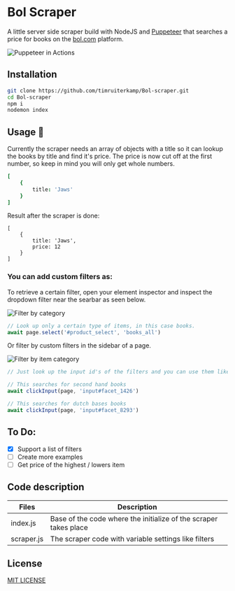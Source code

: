 # Bol Scraper
A little server side scraper build with NodeJS and [Puppeteer](https://github.com/GoogleChrome/puppeteer) that searches a price for books on the [bol.com](https://bol.com) platform.

![Puppeteer in Actions](https://github.com/timruiterkamp/bol-scraper/images/blob/master/puppteer-ss.png) 

## Installation
```bash
git clone https://github.com/timruiterkamp/Bol-scraper.git  
cd Bol-scraper  
npm i
nodemon index
```

## Usage 🚀
Currently the scraper needs an array of objects with a title so it can lookup the books by title and find it's price. The price is now cut off at the first number, so keep in mind you will only get whole numbers.

```J
[
    { 
        title: 'Jaws'
    }
]
```
Result after the scraper is done:
```Js
[ 
    { 
        title: 'Jaws', 
        price: 12 
    }
]
```

### You can add custom filters as:

  
To retrieve a certain filter, open your element inspector and inspect the dropdown filter near the searbar as seen below.
  
![Filter by category](https://github.com/timruiterkamp/bol-scraper/images/blob/master/searchbar.png) 
  
``` Javascript 
// Look up only a certain type of items, in this case books.
await page.select('#product_select', 'books_all')

```

  
Or filter by custom filters in the sidebar of a page.
  
![Filter by item category](https://github.com/timruiterkamp/bol-scraper/images/blob/master/filter.png) 

```Javascript
// Just look up the input id's of the filters and you can use them like this:

// This searches for second hand books
await clickInput(page, 'input#facet_1426')

// This searches for dutch bases books
await clickInput(page, 'input#facet_8293')
```

## To Do: 
- [X] Support a list of filters
- [ ] Create more examples 
- [ ] Get price of the highest / lowers item

## Code description
| Files   |      Description      |
|----------|-------------|
| index.js |  Base of the code where the initialize of the scraper takes place|
| scraper.js |  The scraper code with variable settings like filters  |


## License
[MIT LICENSE](license.txt)